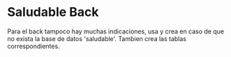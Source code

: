 # Saludable Back
Para el back tampoco hay muchas indicaciones, usa y crea en caso de que no exista la base de datos 'saludable'.
Tambien crea las tablas correspondientes.
